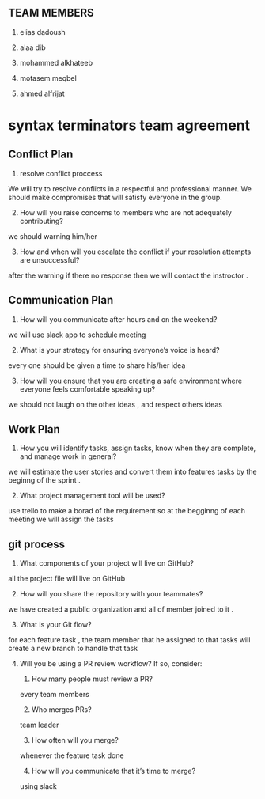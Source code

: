 ## TEAM MEMBERS

1. elias dadoush

2. alaa dib

3. mohammed alkhateeb

4. motasem meqbel

5. ahmed alfrijat

# syntax terminators team agreement

## Conflict Plan

1. resolve conflict proccess

We will try to resolve conflicts in a respectful and professional manner. We should make compromises that will satisfy everyone in the group.

2. How will you raise concerns to members who are not adequately contributing?

we should warning him/her

3. How and when will you escalate the conflict if your resolution attempts are unsuccessful?

 after the warning  if there no response then we will contact the instroctor .

## Communication Plan

1. How will you communicate after hours and on the weekend?

we will use slack app to schedule meeting

2. What is your strategy for ensuring everyone’s voice is heard?

every one should be given a time to share his/her idea

3. How will you ensure that you are creating a safe environment where everyone feels comfortable speaking up?

we should not laugh on the other ideas , and respect others ideas 

## Work Plan

1. How you will identify tasks, assign tasks, know when they are complete, and manage work in general?

we will estimate the user stories and convert them into features tasks by the beginng of the sprint .


2. What project management tool will be used?

use trello to make a borad of the requirement so at the begginng of each meeting we will assign the tasks

## git process

1. What components of your project will live on GitHub?

all the project file will live on  GitHub


2. How will you share the repository with your teammates?

we have created  a public organization and all of member joined to it .

3. What is your Git flow?

for each feature task , the team member that he assigned to that tasks will create a new branch to handle that task

4. Will you be using a PR review workflow? If so, consider:

    1. How many people must review a PR?

    every team members

    2. Who merges PRs?

    team leader

    3. How often will you merge?

    whenever the feature task done 


    4. How will you communicate that it’s time to merge?

    using slack



